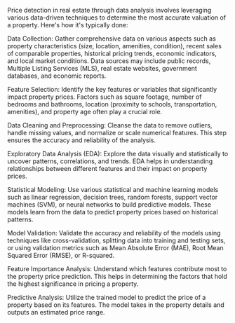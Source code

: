  Price detection in real estate through data analysis involves leveraging various data-driven techniques to determine the most accurate valuation of a property. Here's how it's typically done:

   Data Collection: Gather comprehensive data on various aspects such as property characteristics (size, location, amenities, condition), recent sales of comparable properties, historical pricing trends, economic indicators, and local market conditions. Data sources may include public records, Multiple Listing Services (MLS), real estate websites, government databases, and economic reports.

   Feature Selection: Identify the key features or variables that significantly impact property prices. Factors such as square footage, number of bedrooms and bathrooms, location (proximity to schools, transportation, amenities), and property age often play a crucial role.

  Data Cleaning and Preprocessing: Cleanse the data to remove outliers, handle missing values, and normalize or scale numerical features. This step ensures the accuracy and reliability of the analysis.

   Exploratory Data Analysis (EDA): Explore the data visually and statistically to uncover patterns, correlations, and trends. EDA helps in understanding relationships between different features and their impact on property prices.

   Statistical Modeling: Use various statistical and machine learning models such as linear regression, decision trees, random forests, support vector machines (SVM), or neural networks to build predictive models. These models learn from the data to predict property prices based on historical patterns.

  Model Validation: Validate the accuracy and reliability of the models using techniques like cross-validation, splitting data into training and testing sets, or using validation metrics such as Mean Absolute Error (MAE), Root Mean Squared Error (RMSE), or R-squared.

  Feature Importance Analysis: Understand which features contribute most to the property price prediction. This helps in determining the factors that hold the highest significance in pricing a property.

   Predictive Analysis: Utilize the trained model to predict the price of a property based on its features. The model takes in the property details and outputs an estimated price range.
